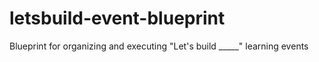 # letsbuild-event-blueprint
Blueprint for organizing and executing "Let's build _____" learning events
